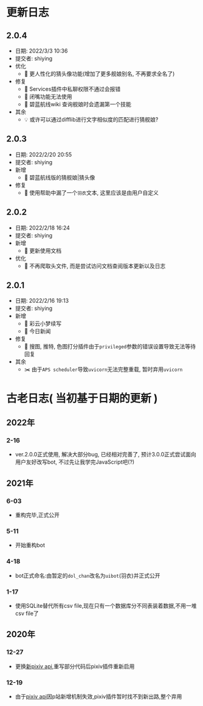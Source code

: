 # 更新日志

## 2.0.4
- 日期: 2022/3/3 10:36
- 提交者: shiying
- 优化
  - :bell: 更人性化的猜头像功能(增加了更多舰娘别名, 不再要求全名了)
- 修复
  - :bug: Services插件中私聊权限不通过会报错
  - :bug: 闭嘴功能无法使用
  - :bug: 碧蓝航线wiki 查询舰娘时会遗漏第一个技能
- 其余
  - :bulb: 或许可以通过difflib进行文字相似度的匹配进行猜舰娘?

## 2.0.3
- 日期: 2022/2/20 20:55
- 提交者: shiying
- 新增
  - :dizzy: 碧蓝航线版的猜舰娘|猜头像
- 修复
  - :bug: 使用帮助中漏了一个`羽衣`文本, 这里应该是由用户自定义

## 2.0.2
- 日期: 2022/2/18 16:24
- 提交者: shiying
- 新增
  - :memo: 更新使用文档
- 优化
  - :wrench: 不再爬取头文件, 而是尝试访问文档查阅版本更新以及日志

## 2.0.1
- 日期: 2022/2/16 19:13
- 提交者: shiying
- 新增
  - :dizzy: 彩云小梦续写
  - :dizzy: 今日新闻
- 修复
  - :bug: 搜图, 推特, 色图打分插件由于`privileged`参数的错误设置导致无法等待回复
- 其余
  - :scissors: 由于`APS scheduler`导致`uvicorn`无法完整重载, 暂时弃用`uvicorn`

# 古老日志( 当初基于日期的更新 )

## 2022年

### 2-16
- ver.2.0.0正式使用, 解决大部分bug, 已经相对完善了, 预计3.0.0正式尝试面向用户友好改写bot, 不过先让我学完JavaScript吧(?)

## 2021年

### 6-03
- 重构完毕,正式公开

### 5-11
- 开始重构bot

### 4-18
- bot正式命名:由暂定的`dol_chan`改名为`uibot`(羽衣)并正式公开

### 1-17
- 使用SQLite替代所有csv file,现在只有一个数据库分不同表装着数据,不用一堆csv file了

## 2020年

### 12-27 
- 更换[新pixiv api](https://api.hcyacg.com/),重写部分代码后pixiv插件重新启用

### 12-19
- 由于[pixiv api](https://api.imjad.cn/pixiv_v2.md)因p站新增机制失效,pixiv插件暂时找不到新出路,整个弃用